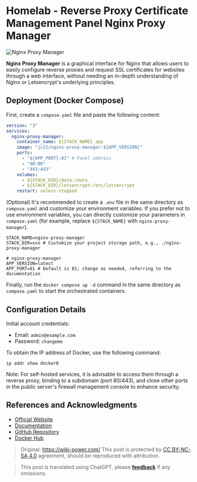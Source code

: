 # Homelab - Reverse Proxy Certificate Management Panel Nginx Proxy Manager

![Nginx Proxy Manager](https://img.wiki-power.com/d/wiki-media/img/20230408182138.png)

**Nginx Proxy Manager** is a graphical interface for Nginx that allows users to easily configure reverse proxies and request SSL certificates for websites through a web interface, without needing an in-depth understanding of Nginx or Letsencrypt's underlying principles.

## Deployment (Docker Compose)

First, create a `compose.yaml` file and paste the following content:

```yaml title="compose.yaml"
version: "3"
services:
  nginx-proxy-manager:
    container_name: ${STACK_NAME}_app
    image: "jc21/nginx-proxy-manager:${APP_VERSION}"
    ports:
      - "${APP_PORT}:81" # Panel address
      - "80:80"
      - "443:443"
    volumes:
      - ${STACK_DIR}/data:/data
      - ${STACK_DIR}/letsencrypt:/etc/letsencrypt
    restart: unless-stopped
```

(Optional) It's recommended to create a `.env` file in the same directory as `compose.yaml` and customize your environment variables. If you prefer not to use environment variables, you can directly customize your parameters in `compose.yaml` (for example, replace `${STACK_NAME}` with `nginx-proxy-manager`).

```dotenv title=".env"
STACK_NAME=nginx-proxy-manager
STACK_DIR=xxx # Customize your project storage path, e.g., ./nginx-proxy-manager

# nginx-proxy-manager
APP_VERSION=latest
APP_PORT=81 # Default is 81; change as needed, referring to the documentation
```

Finally, run the `docker compose up -d` command in the same directory as `compose.yaml` to start the orchestrated containers.

## Configuration Details

Initial account credentials:

- Email: `admin@example.com`
- Password: `changeme`

To obtain the IP address of Docker, use the following command:

```shell
ip addr show docker0
```

Note: For self-hosted services, it is advisable to access them through a reverse proxy, binding to a subdomain (port 80/443), and close other ports in the public server's firewall management console to enhance security.

## References and Acknowledgments

- [Official Website](https://nginxproxymanager.com)
- [Documentation](https://nginxproxymanager.com/guide)
- [GitHub Repository](https://github.com/NginxProxyManager/nginx-proxy-manager)
- [Docker Hub](https://hub.docker.com/r/jlesage/nginx-proxy-manager)

> Original: <https://wiki-power.com/>
> This post is protected by [CC BY-NC-SA 4.0](https://creativecommons.org/licenses/by/4.0/deed.en) agreement, should be reproduced with attribution.

> This post is translated using ChatGPT, please [**feedback**](https://github.com/linyuxuanlin/Wiki_MkDocs/issues/new) if any omissions.